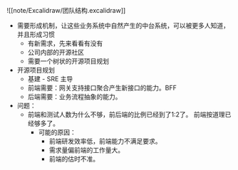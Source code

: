 ![[note/Excalidraw/团队结构.excalidraw]]

- 需要形成机制，让这些业务系统中自然产生的中台系统，可以被更多人知道，并且形成习惯
	- 有新需求，先来看看有没有
	- 公司内部的开源社区
	- 需要一个树状的开源项目规划
- 开源项目规划
	- 基建 - SRE 主导
	- 前端需要：网关支持接口聚合产生新接口的能力。BFF
	- 后端需要：业务流程抽象的能力。
- 问题：
	- 前端和测试人数为什么不够，前后端的比例已经到了1:2了。 前端按道理已经够多了。
		- 可能的原因：
			- 前端研发效率低，前端能力不满足要求。
			- 需求量偏前端的工作量大。
			- 前端的估时不准。
